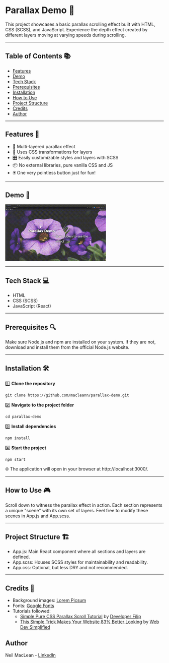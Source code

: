 # Parallax Demo 🌌

This project showcases a basic parallax scrolling effect built with HTML, CSS (SCSS), and JavaScript. Experience the depth effect created by different layers moving at varying speeds during scrolling.

---

## Table of Contents 📚
- [Features](#features-)
- [Demo](#demo-)
- [Tech Stack](#tech-stack-)
- [Prerequisites](#prerequisites-)
- [Installation](#installation-)
- [How to Use](#how-to-use-)
- [Project Structure](#project-structure-)
- [Credits](#credits-)
- [Author](#author-)

---

## Features 🌟
- 🌈 Multi-layered parallax effect
- 🎨 Uses CSS transformations for layers
- 🎛 Easily customizable styles and layers with SCSS
- 📦 No external libraries, pure vanilla CSS and JS
- 🖲 One very pointless button just for fun!

---

## Demo 🎥
![Demo GIF](./public/Parallax_Demo.gif)

---

## Tech Stack 💻
- HTML
- CSS (SCSS)
- JavaScript (React)

---

## Prerequisites 🔍
Make sure Node.js and npm are installed on your system. If they are not, download and install them from the official Node.js website.

---

## Installation 🛠
1️⃣ **Clone the repository**
```
git clone https://github.com/macleann/parallax-demo.git
```
2️⃣ **Navigate to the project folder**
```
cd parallax-demo
```
3️⃣ **Install dependencies**
```
npm install
```
4️⃣ **Start the project**
```
npm start
```
🌐 The application will open in your browser at http://localhost:3000/.

---

## How to Use 🎮
Scroll down to witness the parallax effect in action. Each section represents a unique "scene" with its own set of layers. Feel free to modify these scenes in App.js and App.scss.

---

## Project Structure 🏗
- App.js: Main React component where all sections and layers are defined.
- App.scss: Houses SCSS styles for maintainability and readability.
- App.css: Optional, but less DRY and not recommended.

---

## Credits 🙏
- Background images: [Lorem Picsum](https://picsum.photos/)
- Fonts: [Google Fonts](https://fonts.google.com/)
- Tutorials followed:
    - [Simple Pure CSS Parallax Scroll Tutorial](https://www.youtube.com/watch?v=rLrLJQBG_qo) by [Developer Filip](https://www.youtube.com/@developerfilip)
    - [This Simple Trick Makes Your Website 83% Better Looking](https://www.youtube.com/watch?v=mxHoPYFsTuk) by [Web Dev Simplified](https://www.youtube.com/@WebDevSimplified)

## Author
Neil MacLean - [LinkedIn](https://www.linkedin.com/in/neil-maclean/)
